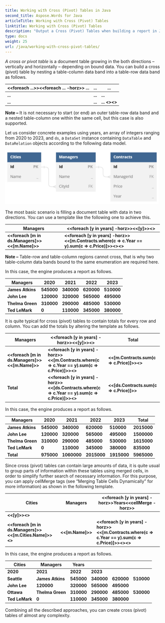 ```yaml
---
title: Working with Cross (Pivot) Tables in Java
second_title: Aspose.Words for Java
articleTitle: Working with Cross (Pivot) Tables
linktitle: Working with Cross (Pivot) Tables
description: "Output a Cross (Pivot) Tables when building a report in Java."
type: docs
weight: 25
url: /java/working-with-cross-pivot-tables/
---
```


*A cross or pivot table* is a document table growing in the both directions – vertically and horizontally – depending on bound data. You can build a cross (pivot) table by nesting a table-column data band into a table-row data band as follows.

| **<<foreach ...>><<foreach ... -horz>> ...** | **...** | **...**                          |
| -------------------------------------------- | ------- | -------------------------------- |
| **...**                                      | **...** | **...**                          |
| **...**                                      | **...** | **... <</foreach>><</foreach>>** |

**Note –** It is not necessary to start (or end) an outer table-row data band and a nested table-column one within the same cell, but this case is also supported.

Let us consider concrete examples using years, an array of integers ranging from 2020 to 2023, and `ds`, a `DataSet` instance containing `DataTable` and `DataRelation` objects according to the following data model.

<img src="working-with-cross-pivot-tables.jpeg" alt="working-with-cross-pivot-tables" style="width:500px"/>

The most basic scenario is filling a document table with data in two directions. You can use a template like the following one to achieve this.

| **Managers**                                   | **<<foreach [y in years] -horz>><<[y]>><</foreach>>**        |
| ---------------------------------------------- | ------------------------------------------------------------ |
| **<<foreach [m in ds.Managers]>><<[m.Name]>>** | **<<foreach [y in years] -horz>><<[m.Contracts.where(c => c.Year == y).sum(c => c.Price)]>><</foreach>><</foreach>>** |

**Note –** Table-row and table-column regions cannot cross, that is why two table-column data bands bound to the same enumeration are required here.

In this case, the engine produces a report as follows.

| **Managers**     | **2020**   | **2021**   | **2022**   | **2023**   |
| ---------------- | ---------- | ---------- | ---------- | ---------- |
| **James Atkins** | **545000** | **340000** | **620000** | **510000** |
| **John Lee**     | **120000** | **320000** | **565000** | **495000** |
| **Thelma Green** | **310000** | **290000** | **485000** | **530000** |
| **Ted LeMark**   | **0**      | **110000** | **345000** | **380000** |

It is quite typical for cross (pivot) tables to contain totals for every row and column. You can add the totals by altering the template as follows.

| **Managers**                                   | **<<foreach [y in years] -horz>><<[y]>><</foreach>>**        | **Total**                                           |
| ---------------------------------------------- | ------------------------------------------------------------ | --------------------------------------------------- |
| **<<foreach [m in ds.Managers]>><<[m.Name]>>** | **<<foreach [y in years] -horz>><<[m.Contracts.where(c => c.Year == y).sum(c => c.Price)]>><</foreach>>** | **<<[m.Contracts.sum(c => c.Price)]>><</foreach>>** |
| **Total**                                      | **<<foreach [y in years] -horz>><<[ds.Contracts.where(c => c.Year == y).sum(c => c.Price)]>><</foreach>>** | **<<[ds.Contracts.sum(c => c.Price)]>>**            |

In this case, the engine produces a report as follows.

| **Managers**     | **2020**   | **2021**    | **2022**    | **2023**    | **Total**   |
| ---------------- | ---------- | ----------- | ----------- | ----------- | ----------- |
| **James Atkins** | **545000** | **340000**  | **620000**  | **510000**  | **2015000** |
| **John Lee**     | **120000** | **320000**  | **565000**  | **495000**  | **1500000** |
| **Thelma Green** | **310000** | **290000**  | **485000**  | **530000**  | **1615000** |
| **Ted LeMark**   | **0**      | **110000**  | **345000**  | **380000**  | **835000**  |
| **Total**        | **975000** | **1060000** | **2015000** | **1915000** | **5965000** |

Since cross (pivot) tables can contain large amounts of data, it is quite usual to group parts of information within these tables using merged cells, in order to simplify further search of necessary information. For this purpose, you can apply cellMerge tags (see “Merging Table Cells Dynamically” for more information) as shown in the following template.

| **Cities**                                                   | **Managers**     | **<<foreach [y in years] -horz>>Years<<cellMerge -horz>>**   |
| ------------------------------------------------------------ | ---------------- | ------------------------------------------------------------ |
| **<<[y]>><</foreach>>**                                      |                  |                                                              |
| **<<foreach [m in ds.Managers]>><<[m.Cities.Name]>><<cellMerge>>** | **<<[m.Name]>>** | **<<foreach [y in years] -horz>><<[m.Contracts.where(c => c.Year == y).sum(c => c.Price)]>><</foreach>><</foreach>>** |

In this case, the engine produces a report as follows.

| **Cities**     | **Managers**     | **Years**  |            |            |            |
| -------------- | ---------------- | ---------- | ---------- | ---------- | ---------- |
| **2020**       | **2021**         | **2022**   | **2023**   |            |            |
| **Seattle**    | **James Atkins** | **545000** | **340000** | **620000** | **510000** |
| **John Lee**   | **120000**       | **320000** | **565000** | **495000** |            |
| **Ottawa**     | **Thelma Green** | **310000** | **290000** | **485000** | **530000** |
| **Ted LeMark** | **0**            | **110000** | **345000** | **380000** |            |

Combining all the described approaches, you can create cross (pivot) tables of almost any complexity.